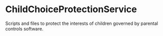 # ChildChoiceProtectionService
Scripts and files to protect the interests of children governed by parental controls software.
